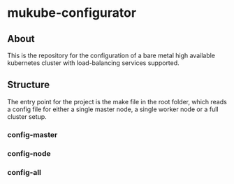 # mukube-configurator

## About

This is the repository for the configuration of a bare metal high available kubernetes cluster with load-balancing services supported. 

## Structure
The entry point for the project is the make file in the root folder, which reads a config file for either a single master node, a single worker node or a full cluster setup.

### config-master



### config-node



### config-all

